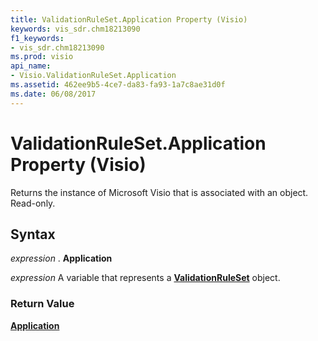 ```yaml
---
title: ValidationRuleSet.Application Property (Visio)
keywords: vis_sdr.chm18213090
f1_keywords:
- vis_sdr.chm18213090
ms.prod: visio
api_name:
- Visio.ValidationRuleSet.Application
ms.assetid: 462ee9b5-4ce7-da83-fa93-1a7c8ae31d0f
ms.date: 06/08/2017
---
```



# ValidationRuleSet.Application Property (Visio)

Returns the instance of Microsoft Visio that is associated with an object. Read-only.


## Syntax

 _expression_ . **Application**

 _expression_ A variable that represents a **[ValidationRuleSet](validationruleset-object-visio.md)** object.


### Return Value

 **[Application](application-object-visio.md)**


